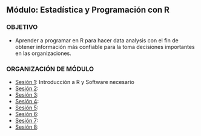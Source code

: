 ## Módulo: Estadística y Programación con R

### OBJETIVO 
 - Aprender a programar en R para hacer data analysis con el fin de obtener información más confiable para la toma decisiones importantes en las organizaciones.

 ### ORGANIZACIÓN DE MÓDULO 
 
 - [Sesión 1](): Introducción a R y Software necesario
 - [Sesión 2](): 
 - [Sesión 3](): 
 - [Sesión 4](): 
 - [Sesión 5](): 
 - [Sesión 6](): 
 - [Sesión 7](): 
 - [Sesión 8]():


